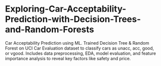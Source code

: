 # Exploring-Car-Acceptability-Prediction-with-Decision-Trees-and-Random-Forests
Car Acceptability Prediction using ML. Trained Decision Tree &amp; Random Forest on UCI Car Evaluation dataset to classify cars as unacc, acc, good, or vgood. Includes data preprocessing, EDA, model evaluation, and feature importance analysis to reveal key factors like safety and price.
